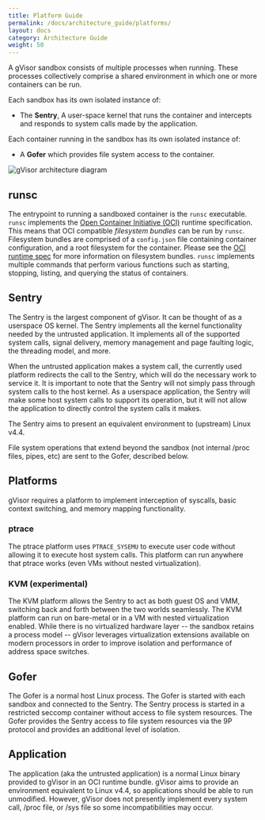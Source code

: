 ```yaml
---
title: Platform Guide
permalink: /docs/architecture_guide/platforms/
layout: docs
category: Architecture Guide
weight: 50
---
```


A gVisor sandbox consists of multiple processes when running. These processes
collectively comprise a shared environment in which one or more containers can
be run.

Each sandbox has its own isolated instance of:

* The **Sentry**, A user-space kernel that runs the container and intercepts
  and responds to system calls made by the application.

Each container running in the sandbox has its own isolated instance of:

* A **Gofer** which provides file system access to the container.

![gVisor architecture diagram](../Sentry-Gofer.png "gVisor architecture diagram")

## runsc

The entrypoint to running a sandboxed container is the `runsc` executable.
`runsc` implements the [Open Container Initiative (OCI)][oci] runtime
specification. This means that OCI compatible _filesystem bundles_ can be run by
`runsc`.  Filesystem bundles are comprised of a `config.json` file containing
container configuration, and a root filesystem for the container.  Please see
the [OCI runtime spec][runtime-spec] for more information on filesystem bundles.
`runsc` implements multiple commands that perform various functions such as
starting, stopping, listing, and querying the status of containers.

## Sentry

The Sentry is the largest component of gVisor. It can be thought of as a
userspace OS kernel. The Sentry implements all the kernel functionality needed
by the untrusted application. It implements all of the supported system calls,
signal delivery, memory management and page faulting logic, the threading
model, and more.

When the untrusted application makes a system call, the currently used platform
redirects the call to the Sentry, which will do the necessary work to service
it. It is important to note that the Sentry will not simply pass through system
calls to the host kernel. As a userspace application, the Sentry will make some
host system calls to support its operation, but it will not allow the
application to directly control the system calls it makes.

The Sentry aims to present an equivalent environment to (upstream) Linux v4.4.

File system operations that extend beyond the sandbox (not internal /proc
files, pipes, etc) are sent to the Gofer, described below.

## Platforms

gVisor requires a platform to implement interception of syscalls, basic context
switching, and memory mapping functionality.

### ptrace

The ptrace platform uses `PTRACE_SYSEMU` to execute user code without allowing
it to execute host system calls. This platform can run anywhere that ptrace
works (even VMs without nested virtualization).

### KVM (experimental)

The KVM platform allows the Sentry to act as both guest OS and VMM, switching
back and forth between the two worlds seamlessly. The KVM platform can run on
bare-metal or in a VM with nested virtualization enabled. While there is no
virtualized hardware layer -- the sandbox retains a process model -- gVisor
leverages virtualization extensions available on modern processors in order to
improve isolation and performance of address space switches.

## Gofer

The Gofer is a normal host Linux process. The Gofer is started with each sandbox
and connected to the Sentry. The Sentry process is started in a restricted
seccomp container without access to file system resources. The Gofer provides
the Sentry access to file system resources via the 9P protocol and provides an
additional level of isolation.

## Application

The application (aka the untrusted application) is a normal Linux binary
provided to gVisor in an OCI runtime bundle. gVisor aims to provide an
environment equivalent to Linux v4.4, so applications should be able to run
unmodified. However, gVisor does not presently implement every system call,
/proc file, or /sys file so some incompatibilities may occur.

[oci]: https://www.opencontainers.org
[runtime-spec]: https://github.com/opencontainers/runtime-spec
